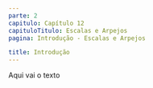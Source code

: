 ```yaml
---
parte: 2
capitulo: Capítulo 12
capituloTitulo: Escalas e Arpejos
pagina: Introdução - Escalas e Arpejos

title: Introdução
---
```


Aqui vai o texto